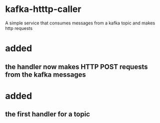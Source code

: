 # kafka-htttp-caller
A simple service that consumes messages from a kafka topic and makes http requests


# added
## the handler now makes HTTP POST requests from the kafka messages

# added
## the first handler for a topic

